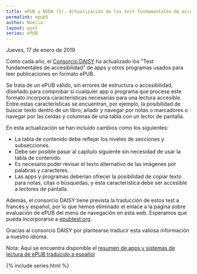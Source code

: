 ```yaml
---
title: ePUB y NVDA (5). Actualización de los test fundamentales de accesibilidad 2019
permalink: epub5
author: Noelia
layout: post
series: ePUB
---
```


<footer>Jueves, 17 de enero de 2019</footer>

Como cada año, el [Consorcio DAISY](http://www.daisy.org/) ha actualizado los "Test fundamentales de accesibilidad" de apps y otros programas usados para leer publicaciones en formato ePUB.

Se trata de un ePUB válido, sin errores de estructura o accesibilidad, diseñado para comprobar si cualquier app o programa que procese este formato incorpora características necesarias para una lectura accesible. Entre estas características se encuentran, por ejemplo, la posibilidad de buscar texto dentro de un libro, añadir y navegar por notas o marcadores o navegar por las celdas y columnas de una tabla con un lector de pantalla.

En esta actualización se han incluido cambios como los siguientes:

- La tabla de contenido debe reflejar los niveles de secciones y subsecciones.
- Debe ser posible pasar al capítulo siguiente sin necesidad de usar la tabla de contenido.
- Es necesario poder revisar el texto alternativo de las imágenes por palabras y caracteres.
- Las apps y programas deberían ofrecer la posibilidad de copiar texto para notas, citas o búsquedas, y esta característica debe ser accesible a lectores de pantalla.

Además, el consorcio DAISY tiene prevista la traducción de estos test a francés y español, por lo que hemos eliminado el enlace a la página sobre evaluación de ePUB del menú de navegación en esta web. Esperamos que pueda incorporarse a [epubtest.org](http://epubtest.org/).

Gracias al consorcio DAISY por plantearse traducir esta valiosa información a nuestro idioma.

Nota: Aquí se encuentra disponible el [resumen de apps y sistemas de lectura de ePUB traducido a español](https://nvdaes.github.io/resumenEpub)

{% include series.html %}